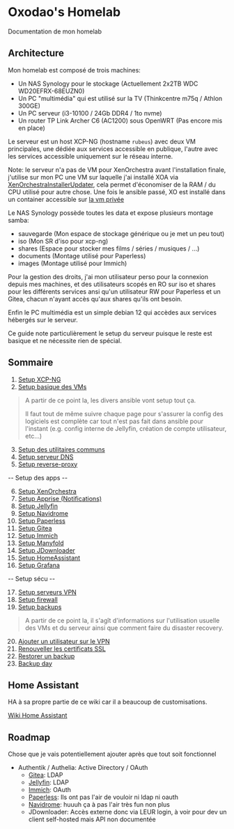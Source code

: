 # Oxodao's Homelab

Documentation de mon homelab

## Architecture

Mon homelab est composé de trois machines:
- Un NAS Synology pour le stockage (Actuellement 2x2TB WDC WD20EFRX-68EUZN0)
- Un PC "multimédia" qui est utilisé sur la TV (Thinkcentre m75q / Athlon 300GE)
- Un PC serveur (i3-10100 / 24Gb DDR4 / 1to nvme)
- Un router TP Link Archer C6 (AC1200) sous OpenWRT (Pas encore mis en place)

Le serveur est un host XCP-NG (hostname `rubeus`) avec deux VM principales, une dédiée aux services accessible en publique, l'autre avec les services accessible uniquement sur le réseau interne.

Note: le serveur n'a pas de VM pour XenOrchestra avant l'installation finale, j'utilise sur mon PC une VM sur laquelle j'ai installé XOA via [XenOrchestraInstallerUpdater](https://github.com/ronivay/XenOrchestraInstallerUpdater), cela permet d'économiser de la RAM / du CPU utilisé pour autre chose. Une fois le ansible passé, XO est installé dans un container accessible sur [la vm privée](https://xoa.home.lan/)

Le NAS Synology possède toutes les data et expose plusieurs montage samba:
- sauvegarde (Mon espace de stockage générique ou je met un peu tout)
- iso (Mon SR d'iso pour xcp-ng)
- shares (Espace pour stocker mes films / séries / musiques / ...)
- documents (Montage utilisé pour Paperless)
- images (Montage utilisé pour Immich)

Pour la gestion des droits, j'ai mon utilisateur perso pour la connexion depuis mes machines, et des utilisateurs scopés en RO sur iso et shares pour les différents services ansi qu'un utilisateur RW pour Paperless et un Gitea, chacun n'ayant accès qu'aux shares qu'ils ont besoin.

Enfin le PC multimédia est un simple debian 12 qui accèdes aux services hébergés sur le serveur.

Ce guide note particulièrement le setup du serveur puisque le reste est basique et ne nécessite rien de spécial.

## Sommaire

1. [Setup XCP-NG](docs/setup_xcp.md)
2. [Setup basique des VMs](docs/setup_vm.md)

> A partir de ce point la, les divers ansible
> vont setup tout ça.
>
> Il faut tout de même suivre chaque page pour s'assurer
> la config des logiciels est complète car tout n'est
> pas fait dans ansible pour l'instant (e.g. config
> interne de Jellyfin, création de compte utilisateur, etc...)

3. [Setup des utilitaires communs](docs/setup_common.md)
4. [Setup serveur DNS](docs/setup_dns.md)
5. [Setup reverse-proxy](docs/setup_reverseproxy.md)

-- Setup des apps --

6. [Setup XenOrchestra](docs/setup_xoa.md)
7. [Setup Apprise (Notifications)](docs/setup_apprise.md)
8. [Setup Jellyfin](docs/setup_jellyfin.md)
9. [Setup Navidrome](docs/setup_navidrome.md)
10. [Setup Paperless](docs/setup_paperless.md)
11. [Setup Gitea](docs/setup_gitea.md)
12. [Setup Immich](docs/setup_immich.md)
13. [Setup Manyfold](docs/setup_manyfold.md)
14. [Setup JDownloader](docs/setup_jdownloader.md)
15. [Setup HomeAssistant](docs/setup_ha.md)
16. [Setup Grafana](docs/setup_grafana.md)

-- Setup sécu --

17. [Setup serveurs VPN](docs/setup_vpn.md)
18. [Setup firewall](docs/setup_firewall.md)
19. [Setup backups](docs/setup_backups.md)

> A partir de ce point la, il s'agît d'informations sur
> l'utilisation usuelle des VMs et du serveur ainsi que
> comment faire du disaster recovery.

20. [Ajouter un utilisateur sur le VPN](docs/add_user_vpn.md)
21. [Renouveller les certificats SSL](docs/renew_ssl.md)
22. [Restorer un backup](docs/disaster_recovery.md)
23. [Backup day](docs/backup_day.md)

## Home Assistant

HA à sa propre partie de ce wiki car il a beaucoup de customisations.

[Wiki Home Assistant](docs/ha/README.md)

## Roadmap

Chose que je vais potentiellement ajouter après que tout soit fonctionnel

- Authentik / Authelia: Active Directory / OAuth
    - [Gitea](https://docs.gitea.com/usage/authentication): LDAP
    - [Jellyfin](https://github.com/jellyfin/jellyfin-plugin-ldapauth): LDAP
    - [Immich](https://www.reddit.com/r/selfhosted/comments/zrkokx/immich_and_ldap/): OAuth
    - [Paperless](https://github.com/paperless-ngx/paperless-ngx/pull/100): Ils ont pas l'air de vouloir ni ldap ni oauth
    - [Navidrome](https://github.com/navidrome/navidrome/pull/590): huuuh ça à pas l'air très fun non plus
    - JDownloader: Accès externe donc via LEUR login, à voir pour dev un client self-hosted mais API non documentée
